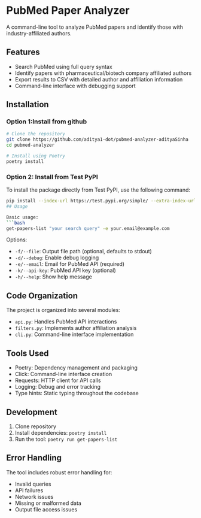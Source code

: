 # PubMed Paper Analyzer

A command-line tool to analyze PubMed papers and identify those with industry-affiliated authors.

## Features

- Search PubMed using full query syntax
- Identify papers with pharmaceutical/biotech company affiliated authors
- Export results to CSV with detailed author and affiliation information
- Command-line interface with debugging support

## Installation

### Option 1:Install from github

```bash
# Clone the repository
git clone https://github.com/aditya1-dot/pubmed-analyzer-adityaSinha
cd pubmed-analyzer

# Install using Poetry
poetry install
```

### Option 2: Install from Test PyPI
To install the package directly from Test PyPI, use the following command:
```bash
pip install --index-url https://test.pypi.org/simple/ --extra-index-url https://pypi.org/simple/ pubmed-analyzer-adityaSinha
## Usage

Basic usage:
```bash
get-papers-list "your search query" -e your.email@example.com
```

Options:
- `-f/--file`: Output file path (optional, defaults to stdout)
- `-d/--debug`: Enable debug logging
- `-e/--email`: Email for PubMed API (required)
- `-k/--api-key`: PubMed API key (optional)
- `-h/--help`: Show help message

## Code Organization

The project is organized into several modules:

- `api.py`: Handles PubMed API interactions
- `filters.py`: Implements author affiliation analysis
- `cli.py`: Command-line interface implementation

## Tools Used

- Poetry: Dependency management and packaging
- Click: Command-line interface creation
- Requests: HTTP client for API calls
- Logging: Debug and error tracking
- Type hints: Static typing throughout the codebase

## Development

1. Clone repository
2. Install dependencies: `poetry install`
3. Run the tool: `poetry run get-papers-list`

## Error Handling

The tool includes robust error handling for:
- Invalid queries
- API failures
- Network issues
- Missing or malformed data
- Output file access issues